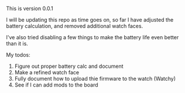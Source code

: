 This is version 0.0.1

I will be updating this repo as time goes on, so far I have adjusted the battery calculation, and removed additional watch faces. 

I've also tried disabling a few things to make the battery life even better than it is. 

My todos: 
1) Figure out proper battery calc and document
2) Make a refined watch face
3) Fully document how to upload thie firmware to the watch (Watchy)
4) See if I can add mods to the board
